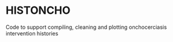 # HISTONCHO
Code to support compiling, cleaning and plotting onchocerciasis intervention histories 
